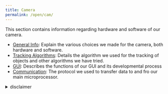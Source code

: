 ```yaml
---
title: Camera
permalink: /open/cam/
---
```

This section contains information regarding hardware and software of our camera.

- [General Info](/open/cam/general/): Explain the various choices we made for the camera, both hardware and software. 
- [Tracking Algorithms](/open/cam/track): Details the algorithm we used for the tracking of objects and other algorithms we have tried.
- [GUI](/open/cam/gui): Describes the functions of our GUI and its developmental process
- [Communication](/open/cam/communication): The protocol we used to transfer data to and fro our main microprocessor.   

<details markdown=1><summary>disclaimer</summary>

The following sections are incomplete

</details>
